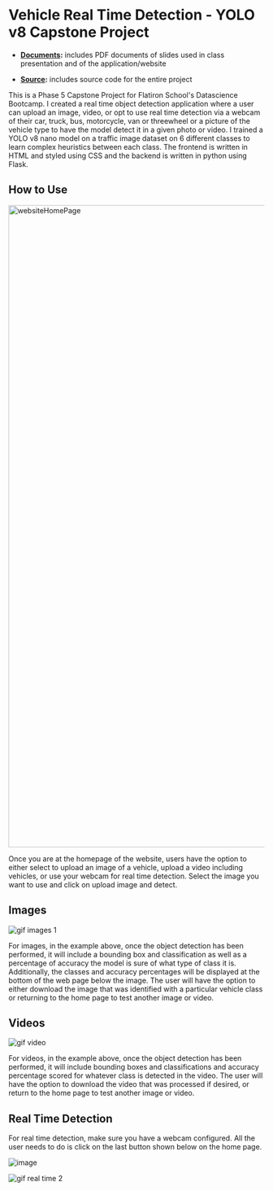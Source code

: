 ﻿# Vehicle Real Time Detection - YOLO v8 Capstone Project

- **[Documents](./documents):** includes PDF documents of slides used in class presentation and of the application/website

- **[Source](./source):** includes source code for the entire project

This is a Phase 5 Capstone Project for Flatiron School's Datascience Bootcamp. I created a real time object detection application where a user can upload an image, video, or opt to use real time detection via a webcam of their car, truck, bus, motorcycle, van or threewheel or a picture of the vehicle type to have the model detect it in a given photo or video. I trained a YOLO v8 nano model on a traffic image dataset on 6 different classes to learn complex heuristics between each class. The frontend is written in HTML and styled using CSS and the backend is written in python using Flask. 

## **How to Use**

<img width="1262" alt="websiteHomePage" src="https://github.com/user-attachments/assets/35abb5d6-6078-4958-a138-4b16317dcb59">

Once you are at the homepage of the website, users have the option to either select to upload an image of a vehicle, upload a video including vehicles, or use your webcam for real time detection. Select the image you want to use and click on upload image and detect.

## **Images**

![gif images 1](https://github.com/user-attachments/assets/7be68a4d-f3eb-4fdf-9fe0-ce2d02f287ca)

For images, in the example above, once the object detection has been performed, it will include a bounding box and classification as well as a percentage of accuracy the model is sure of what type of class it is. Additionally, the classes and accuracy percentages will be displayed at the bottom of the web page below the image. The user will have the option to either download the image that was identified with a particular vehicle class or returning to the home page to test another image or video. 

## **Videos**

![gif video](https://github.com/user-attachments/assets/fb0fb0b0-de8b-4a46-b644-faa04eaafd27)

For videos, in the example above, once the object detection has been performed, it will include bounding boxes and classifications and accuracy percentage scored for whatever class is detected in the video. The user will have the option to download the video that was processed if desired, or return to the home page to test another image or video.

## **Real Time Detection**

For real time detection, make sure you have a webcam configured. All the user needs to do is click on the last button shown below on the home page.

![image](https://github.com/user-attachments/assets/693e6bbb-b9d7-4886-8bb3-fcbe3a1ea9e3)

![gif real time 2](https://github.com/user-attachments/assets/75b8786a-59ce-462c-b44a-64b50e9dbdb2)


